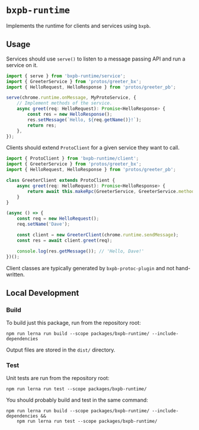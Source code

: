 # `bxpb-runtime`

Implements the runtime for clients and services using `bxpb`.

## Usage

Services should use `serve()` to listen to a message passing API and run a service on it.

```typescript
import { serve } from 'bxpb-runtime/service';
import { GreeterService } from 'protos/greeter_bx';
import { HelloRequest, HelloResponse } from 'protos/greeter_pb';

serve(chrome.runtime.onMessage, MyProtoService, {
    // Implement methods of the service.
    async greet(req: HelloRequest): Promise<HelloResponse> {
        const res = new HelloResponse();
        res.setMessage(`Hello, ${req.getName()}!`);
        return res;
    },
});
```

Clients should extend `ProtoClient` for a given service they want to call.

```typescript
import { ProtoClient } from 'bxpb-runtime/client';
import { GreeterService } from 'protos/greeter_bx';
import { HelloRequest, HelloResponse } from 'protos/greeter_pb';

class GreeterClient extends ProtoClient {
    async greet(req: HelloRequest): Promise<HelloResponse> {
        return await this.makeRpc(GreeterService, GreeterService.methods.greet, req);
    }
}

(async () => {
    const req = new HelloRequest();
    req.setName('Dave');

    const client = new GreeterClient(chrome.runtime.sendMessage);
    const res = await client.greet(req);

    console.log(res.getMessage()); // 'Hello, Dave!'
})();
```

Client classes are typically generated by `bxpb-protoc-plugin` and not hand-written.

## Local Development

### Build

To build just this package, run from the repository root:

```shell
npm run lerna run build --scope packages/bxpb-runtime/ --include-dependencies
```

Output files are stored in the `dist/` directory.

### Test

Unit tests are run from the repository root:

```shell
npm run lerna run test --scope packages/bxpb-runtime/
```

You should probably build and test in the same command:

```shell
npm run lerna run build --scope packages/bxpb-runtime/ --include-dependencies &&
    npm run lerna run test --scope packages/bxpb-runtime/
```